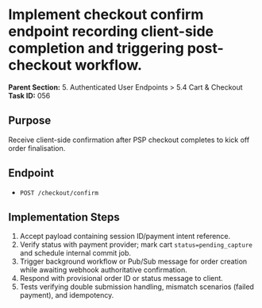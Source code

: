 # Implement checkout confirm endpoint recording client-side completion and triggering post-checkout workflow.

**Parent Section:** 5. Authenticated User Endpoints > 5.4 Cart & Checkout
**Task ID:** 056

## Purpose
Receive client-side confirmation after PSP checkout completes to kick off order finalisation.

## Endpoint
- `POST /checkout/confirm`

## Implementation Steps
1. Accept payload containing session ID/payment intent reference.
2. Verify status with payment provider; mark cart `status=pending_capture` and schedule internal commit job.
3. Trigger background workflow or Pub/Sub message for order creation while awaiting webhook authoritative confirmation.
4. Respond with provisional order ID or status message to client.
5. Tests verifying double submission handling, mismatch scenarios (failed payment), and idempotency.
